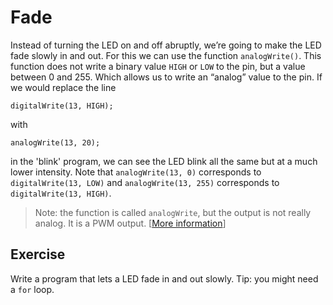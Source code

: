 # Fade

Instead of turning the LED on and off abruptly, we’re going to make the LED fade slowly in and out. For this we can use the function `analogWrite()`. This function does not write a binary value `HIGH` or `LOW` to the pin, but a value between 0 and 255. Which allows us to write an “analog” value to the pin. If we would replace the line

    digitalWrite(13, HIGH);

with

    analogWrite(13, 20);

in the 'blink' program, we can see the LED blink all the same but at a much lower intensity. Note that `analogWrite(13, 0)` corresponds to `digitalWrite(13, LOW)` and `analogWrite(13, 255)` corresponds to `digitalWrite(13, HIGH)`.

> Note: the function is called `analogWrite`, but the output is not really analog. It is a PWM output. \[[More information](index.php?dir=30+Background&file=30+PWM)\]

## Exercise

Write a program that lets a LED fade in and out slowly. Tip: you might need a `for` loop.

